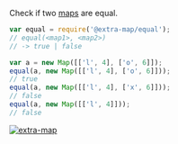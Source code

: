 Check if two [maps] are equal.

```javascript
var equal = require('@extra-map/equal');
// equal(<map1>, <map2>)
// -> true | false

var a = new Map([['l', 4], ['o', 6]]);
equal(a, new Map([['l', 4], ['o', 6]]));
// true
equal(a, new Map([['l', 4], ['x', 6]]));
// false
equal(a, new Map([['l', 4]]));
// false
```


[![extra-map](https://i.imgur.com/MCb8pjO.jpg)](https://www.npmjs.com/package/extra-map)

[maps]: https://developer.mozilla.org/en-US/docs/Web/JavaScript/Reference/Global_Objects/Map
